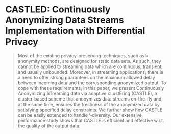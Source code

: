 # CASTLED: Continuously Anonymizing Data Streams Implementation with Differential Privacy
> Most of the existing privacy-preserving techniques, such as k-anonymity methods, are designed for static data sets. As such, they cannot be applied to streaming data which are continuous, transient, and usually unbounded. Moreover, in streaming applications, there is a need to offer strong guarantees on the maximum allowed delay between incoming data and the corresponding anonymized output. To cope with these requirements, in this paper, we present Continuously Anonymizing STreaming data via adaptive cLustEring (CASTLE), a cluster-based scheme that anonymizes data streams on-the-fly and, at the same time, ensures the freshness of the anonymized data by satisfying specified delay constraints. We further show how CASTLE can be easily extended to handle ‘-diversity. Our extensive performance study shows that CASTLE is efficient and effective w.r.t. the quality of the output data.
